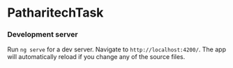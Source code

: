 # PatharitechTask

### Development server

Run `ng serve` for a dev server. Navigate to `http://localhost:4200/`. The app will automatically reload if you change any of the source files.

